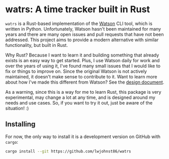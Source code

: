 # watrs: A time tracker built in Rust

`watrs` is a Rust-based implementation of the
[Watson](https://github.com/jazzband/Watson) CLI tool, which is written
in Python. Unfortunately, Watson hasn't been maintained for many years
and there are many open issues and pull requests that have not been
addressed. This project aims to provide a modern alternative with
similar functionality, but built in Rust.

Why Rust? Because I want to learn it and building something that already
exists is an easy way to get started. Plus, I use Watson daily for work
and over the years of using it, I've found many small issues that I
would like to fix or things to improve on. Since the original Watson is
not actively maintained, it doesn't make sense to contribute to it. Want
to learn more about how I've made this different from Watson? See the
[design document](src/design.md).

As a warning, since this is a way for me to learn Rust, this package is
very experimental, may change a lot at any time, and is designed around
my needs and use cases. So, if you want to try it out, just be aware of
the situation! :)

## Installing

For now, the only way to install it is a development version on GitHub
with `cargo`:

``` bash
cargo install --git https://github.com/lwjohnst86/watrs
```
